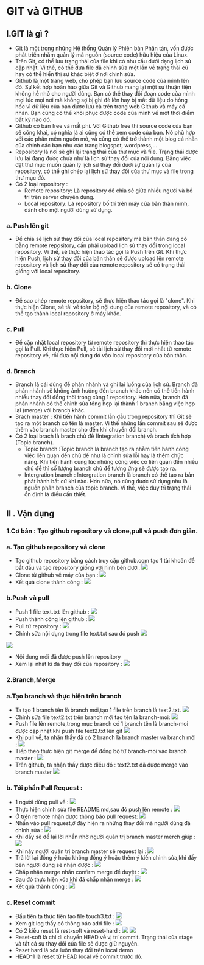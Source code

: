 # GIT và GITHUB
## I.GIT là gì ?
- Git là một trong những Hệ thống Quản lý Phiên bản Phân tán, vốn được phát triển nhằm quản lý mã nguồn (source code) hữu hiệu của Linux.
- Trên Git, có thể lưu trạng thái của file khi có nhu cầu dưới dạng lịch sử cập nhật. Vì thế, có thể đưa file đã chỉnh sửa một lần về trạng thái cũ hay có thể
 hiển thị sự khác biệt ở nơi chỉnh sửa.
- Github là một trang web, cho phép bạn lưu source code của mình lên đó. Sự kết hợp hoàn hảo giữa Git và Github mang lại một sự thuận tiện không hề nhỏ cho người dùng. 
Bạn có thể thay đổi đoạn code của mình mọi lúc mọi nơi mà không sợ bị ghi đè lên hay bị mất dữ liệu do hỏng hóc vì dữ liệu của bạn được lưu cả trên trang web Github và máy cá nhân. 
Bạn cũng có thể khôi phục được code của mình về một thời điểm bất kỳ nào đó.
- Github có bản free và mất phí. Với Github free thì source code của bạn sẽ công khai, có nghĩa là ai cũng có thể xem code của bạn. Nó phù hợp với các phần mềm nguồn mở, 
và cũng có thể trở thành một blog cá nhân của chính các bạn như các trang blogspot, wordpress,...
- Repository là nơi sẽ ghi lại trạng thái của thư mục và file. Trạng thái được lưu lại đang được chứa như là lịch sử thay đổi của nội dung. Bằng việc đặt thư mục muốn 
quản lý lịch sử thay đổi dưới sự quản lý của repository, có thể ghi chép lại lịch sử thay đổi của thư mục và file trong thư mục đó.
- Có 2 loại repository :
	- Remote repository: Là repository để chia sẻ giữa nhiều người và bố trí trên server chuyên dụng.
	- Local repository: Là repository bố trí trên máy của bản thân mình, dành cho một người dùng sử dụng.
### a. Push lên git
- Để chia sẻ lịch sử thay đổi của local repository mà bản thân đang có bằng remote repository, cần phải upload lịch sử thay đổi trong local repository.
Vì thế, sẽ thực hiện thao tác gọi là Push trên Git. Khi thực hiện Push, lịch sử thay đổi của bản thân sẽ được upload lên remote repository 
và lịch sử thay đổi của remote repository sẽ có trạng thái giống với local repository.
### b. Clone
- Để sao chép remote repository, sẽ thực hiện thao tác gọi là "clone".
Khi thực hiện Clone, sẽ tải về toàn bộ nội dung của remote repository, và có thể tạo thành local repository ở máy khác.
### c. Pull
- Để cập nhật local repository từ remote repository thì thực hiện thao tác gọi là Pull.
Khi thực hiện Pull, sẽ tải lịch sử thay đổi mới nhất từ remote repository về, rồi đưa nội dung đó vào local repository của bản thân.
### d. Branch
- Branch là cái dùng để phân nhánh và ghi lại luồng của lịch sử. Branch đã phân nhánh sẽ không ảnh hưởng đến branch khác nên có thể 
tiến hành nhiều thay đổi đồng thời trong cùng 1 repository.
Hơn nữa, branch đã phân nhánh có thể chỉnh sửa tổng hợp lại thành 1 branch bằng việc hợp lại (merge) với branch khác.
- Brach master :
Khi tiến hành commit lần đầu trong repository thì Git sẽ tạo ra một branch có tên là master. Vì thế những lần commit sau sẽ được thêm vào
 branch master cho đến khi chuyển đổi branch.
- Có 2 loại brach là brach chủ đề (Integration branch) và 
brach tích hợp (Topic branch). 
	- Topic branch :Topic branch là branch tạo ra nhằm tiến hành công việc liên quan đến chủ đề như là chỉnh sửa lỗi hay là thêm chức năng. Khi tiến hành cùng lúc những công việc 
	có liên quan đến nhiều chủ đề thì số lượng branch chủ đề tương ứng sẽ được tạo ra.
	- Intergration branch : Intergration branch là branch có thể tạo ra bản phát hành bất cứ khi nào. Hơn nữa, nó cũng được sử dụng như là nguồn phân branch của topic branch.
	Vì thế, việc duy trì trạng thái ổn định là điều cần thiết.
## II . Vận dụng
### 1.Cơ bản : Tạo github repository và clone,pull và push đơn giản.
### a. Tạo github repository và clone
- Tạo github repository bằng cách truy cập github.com tạo 1 tài khoản đề bắt đầu và tạo repository giống với hình bên dưới.
![](images/a.png)
- Clone từ github về máy của bạn : 
![](images/1.png)
- Kết quả clone thành công :
![](images/2.PNG)
### b.Push và pull
- Push 1 file text.txt lên github :
![](images/4.PNG)
- Push thành công lên github :
![](images/5.PNG)
- Pull từ repository :
![](images/10.PNG)
- Chỉnh sửa nội dụng trong file text.txt sau đó push
![](images/11.PNG)

![](images/12.PNG)
- Nội dung mới đã được push lên repository
- Xem lại nhật kí đã thay đổi của repository :
![](images/14.PNG)
### 2.Branch,Merge
### a.Tạo branch và thực hiện trên branch
- Ta tạo 1 branch tên là branch mới,tạo 1 file trên branch là text2.txt.
![](images/17.PNG)
- Chỉnh sửa file text2.txt trên branch mới tạo tên là branch-moi:
![](images/19.PNG)
- Push file lên remote,trong mục branch có 1 branch tên là branch-moi được cập nhật khi push file text2.txt lên git
![](images/20.PNG)
- Khi pull về, ta nhận thấy đã có 2 branch là branch master và branch mới :
![](images/21.PNG)
- Tiếp theo thực hiện git merge để đồng bộ từ branch-moi vào branch master : 
![](images/22.PNG)
- Trên github, ta nhận thấy được điều đó : text2.txt đã được merge vào branch master
![](images/23.PNG)
### b.	Tới phần Pull Request :
-	1 người dùng pull về  :
![](images/24.PNG)
- Thực hiện chỉnh sửa file README.md,sau đó push lên remote :
![](images/25.PNG)
- Ở trên remote nhận được thông báo pull request:
![](images/26.PNG)
- Nhấn vào pull request,ở đây hiện ra những thay đổi mà người dùng đã chỉnh sửa :
![](images/27.PNG)
- Khi đấy sẽ để lại lời nhắn nhờ người quản trị branch master merch giúp :
![](images/28.PNG)
-	Khi này người quản trị branch master sẽ request lại :
![](images/29.PNG)
- Trả lời lại đồng ý hoặc không đồng ý hoặc thêm ý kiến chỉnh sửa,khi đấy bên người dùng sẽ nhận được :
![](images/30.PNG)
- Chấp nhận merge nhấn confirm merge để duyệt :
![](images/31.PNG)
- Sau đó thực hiện xóa khi đã chấp nhận merge :
![](images/32.PNG)
- Kết quả thành công :
![](images/thanhcong.PNG)
### c. Reset commit
- Đầu tiên ta thực tiện tạo file touch3.txt :
![](images/33.PNG)
- Xem git log thấy có thông báo add file :
![](images/34.PNG)
- Có 2 kiểu reset là rest-soft và reset-hard :
![](images/35.PNG)
![](images/36.PNG)
- Reset-soft là  chỉ di chuyển HEAD về vị trí commit. Trạng thái của stage và tất cả sự thay đổi của file sẽ được giữ nguyên.
- Reset hard là xóa luôn thay đổi trên local demo
- HEAD^1 là reset từ HEAD local về commit trước đó. 